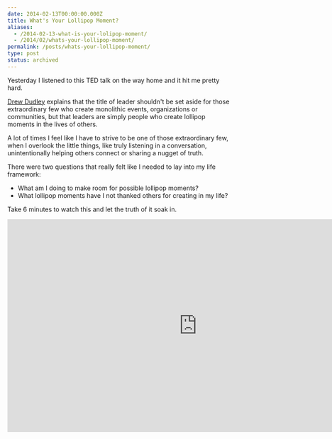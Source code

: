 ```yaml
---
date: 2014-02-13T00:00:00.000Z
title: What's Your Lollipop Moment?
aliases:
  - /2014-02-13-what-is-your-lolipop-moment/
  - /2014/02/whats-your-lollipop-moment/
permalink: /posts/whats-your-lollipop-moment/
type: post
status: archived
---
```




Yesterday I listened to this TED talk on the way home and it hit me pretty hard.

[Drew Dudley](https://twitter.com/nuancedrew) explains that the title of leader shouldn't be set aside for those extraordinary few who create monolithic events, organizations or communities, but that leaders are simply people who create lollipop moments in the lives of others.

A lot of times I feel like I have to strive to be one of those extraordinary few, when I overlook the little things, like truly listening in a conversation, unintentionally helping others connect or sharing a nugget of truth.

There were two questions that really felt like I needed to lay into my life framework:

<ul>
<li>What am I doing to make room for possible lollipop moments?</li>
<li>What lollipop moments have I not thanked others for creating in my life?</li>
</ul>

Take 6 minutes to watch this and let the truth of it soak in.

<iframe src="https://embed.ted.com/talks/drew_dudley_everyday_leadership.html" width="853" height="480" frameborder="0" scrolling="no" webkitAllowFullScreen mozallowfullscreen allowFullScreen></iframe>


